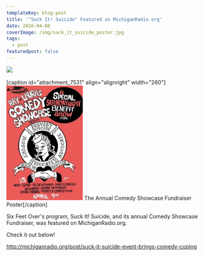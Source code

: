 ```yaml
---
templateKey: blog-post
title: '"Suck It! Suicide" Featured on MichiganRadio.org'
date: 2016-04-08
coverImage: /img/suck_it_suicide_poster.jpg
tags:
  - post
featuredpost: false
---
```

![](/img/suck_it_suicide_poster-200x300.jpg)

\[caption id="attachment_7531" align="alignright" width="260"]![Suck It! Suicide | Benefit Poster](images/suck_it_suicide_poster-200x300.jpg) The Annual Comedy Showcase Fundraiser Poster\[/caption]

Six Feet Over's program, Suck It! Suicide, and its annual Comedy Showcase Fundraiser, was featured on MichiganRadio.org.

Check it out below!

<http://michiganradio.org/post/suck-it-suicide-event-brings-comedy-coping>
